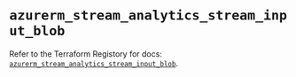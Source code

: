 # `azurerm_stream_analytics_stream_input_blob`

Refer to the Terraform Registory for docs: [`azurerm_stream_analytics_stream_input_blob`](https://registry.terraform.io/providers/hashicorp/azurerm/3.71.0/docs/resources/stream_analytics_stream_input_blob).
